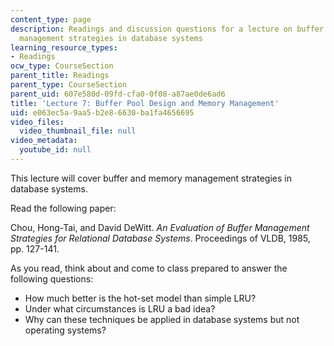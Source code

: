 ```yaml
---
content_type: page
description: Readings and discussion questions for a lecture on buffer and memory
  management strategies in database systems
learning_resource_types:
- Readings
ocw_type: CourseSection
parent_title: Readings
parent_type: CourseSection
parent_uid: 607e580d-09fd-cfa0-0f08-a87ae0de6ad6
title: 'Lecture 7: Buffer Pool Design and Memory Management'
uid: e063ec5a-9aa5-b2e8-6630-ba1fa4656695
video_files:
  video_thumbnail_file: null
video_metadata:
  youtube_id: null
---
```


This lecture will cover buffer and memory management strategies in database systems.

Read the following paper:

Chou, Hong-Tai, and David DeWitt. _An Evaluation of Buffer Management Strategies for Relational Database Systems_. Proceedings of VLDB, 1985, pp. 127-141.

As you read, think about and come to class prepared to answer the following questions:

*   How much better is the hot-set model than simple LRU?
*   Under what circumstances is LRU a bad idea?
*   Why can these techniques be applied in database systems but not operating systems?
